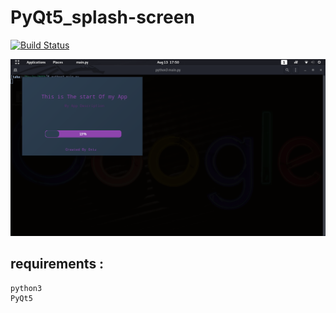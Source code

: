 # PyQt5_splash-screen


[![Build Status](https://travis-ci.org/joemccann/dillinger.svg?branch=master)](https://travis-ci.org/joemccann/dillinger)

![](Screenshot.png)

## requirements :

```
python3 
PyQt5 
```
